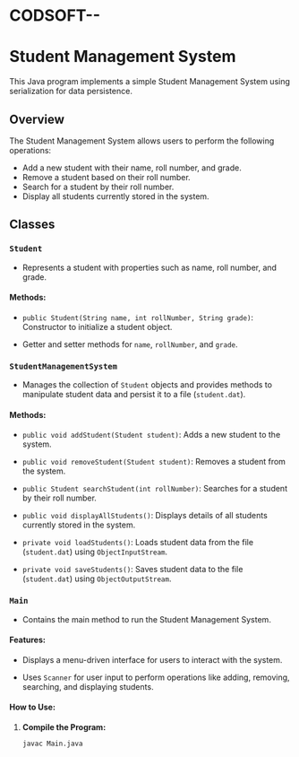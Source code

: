 # CODSOFT--
# Student Management System

This Java program implements a simple Student Management System using serialization for data persistence.

## Overview

The Student Management System allows users to perform the following operations:

- Add a new student with their name, roll number, and grade.
- Remove a student based on their roll number.
- Search for a student by their roll number.
- Display all students currently stored in the system.

## Classes

### `Student`

- Represents a student with properties such as name, roll number, and grade.

#### Methods:

- `public Student(String name, int rollNumber, String grade)`: Constructor to initialize a student object.
  
- Getter and setter methods for `name`, `rollNumber`, and `grade`.

### `StudentManagementSystem`

- Manages the collection of `Student` objects and provides methods to manipulate student data and persist it to a file (`student.dat`).

#### Methods:

- `public void addStudent(Student student)`: Adds a new student to the system.
  
- `public void removeStudent(Student student)`: Removes a student from the system.
  
- `public Student searchStudent(int rollNumber)`: Searches for a student by their roll number.
  
- `public void displayAllStudents()`: Displays details of all students currently stored in the system.

- `private void loadStudents()`: Loads student data from the file (`student.dat`) using `ObjectInputStream`.
  
- `private void saveStudents()`: Saves student data to the file (`student.dat`) using `ObjectOutputStream`.

### `Main`

- Contains the main method to run the Student Management System.

#### Features:

- Displays a menu-driven interface for users to interact with the system.
  
- Uses `Scanner` for user input to perform operations like adding, removing, searching, and displaying students.

#### How to Use:

1. **Compile the Program:**
   ```bash
   javac Main.java
